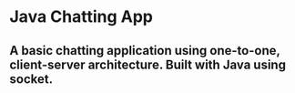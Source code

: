 # Java Chatting App
## A basic chatting application using one-to-one, client-server architecture. Built with Java using socket.
